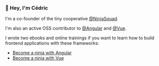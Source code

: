 ### 👋 Hey, I'm Cédric

I'm a co-founder of the tiny cooperative [@NinjaSquad](https://ninja-squad.com/).

I'm also an active OSS contributor to [@Angular](https://github.com/angular/angular) and [@Vue](https://github.com/vujs/vue-next).

I wrote two ebooks and online trainings if you want to learn how to build frontend applications with these frameworks:

- [Become a ninja with Angular](https://books.ninja-squad.com/angular)
- [Become a ninja with Vue](https://books.ninja-squad.com/vue)
